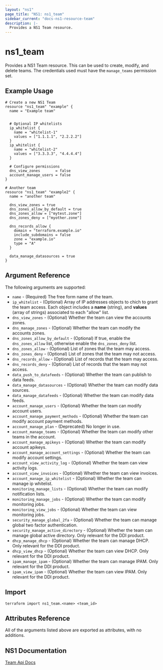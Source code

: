```yaml
---
layout: "ns1"
page_title: "NS1: ns1_team"
sidebar_current: "docs-ns1-resource-team"
description: |-
  Provides a NS1 Team resource.
---
```


# ns1\_team

Provides a NS1 Team resource. This can be used to create, modify, and delete
teams. The credentials used must have the `manage_teams` permission set.

## Example Usage

```hcl
# Create a new NS1 Team
resource "ns1_team" "example" {
  name = "Example team"

    
  # Optional IP whitelists
  ip_whitelist {
    name = "whitelist-1"
    values = ["1.1.1.1", "2.2.2.2"]
  }
  ip_whitelist {
    name = "whitelist-2"
    values = ["3.3.3.3", "4.4.4.4"]
  }

  # Configure permissions
  dns_view_zones       = false
  account_manage_users = false
}

# Another team
resource "ns1_team" "example2" {
  name = "another team"

  dns_view_zones = true
  dns_zones_allow_by_default = true
  dns_zones_allow = ["mytest.zone"]
  dns_zones_deny = ["myother.zone"]
  
  dns_records_allow {
    domain = "terraform.example.io"
    include_subdomains = false
    zone = "example.io"
    type = "A"
  }

  data_manage_datasources = true
}
```

## Argument Reference

The following arguments are supported:

* `name` - (Required) The free form name of the team.
* `ip_whitelist` - (Optional) Array of IP addresses objects to chich to grant the team access. Each object includes a **name** (string), and **values** (array of strings) associated to each "allow" list.
* `dns_view_zones` - (Optional) Whether the team can view the accounts zones.
* `dns_manage_zones` - (Optional) Whether the team can modify the accounts zones.
* `dns_zones_allow_by_default` - (Optional) If true, enable the `dns_zones_allow` list, otherwise enable the `dns_zones_deny` list.
* `dns_zones_allow` - (Optional) List of zones that the team may access.
* `dns_zones_deny` - (Optional) List of zones that the team may not access.
* `dns_records_allow` - (Optional) List of records that the team may access.
* `dns_records_deny` - (Optional) List of records that the team may not access.
* `data_push_to_datafeeds` - (Optional) Whether the team can publish to data feeds.
* `data_manage_datasources` - (Optional) Whether the team can modify data sources.
* `data_manage_datafeeds` - (Optional) Whether the team can modify data feeds.
* `account_manage_users` - (Optional) Whether the team can modify account users.
* `account_manage_payment_methods` - (Optional) Whether the team can modify account payment methods.
* `account_manage_plan` - (Deprecated) No longer in use.
* `account_manage_teams` - (Optional) Whether the team can modify other teams in the account.
* `account_manage_apikeys` - (Optional) Whether the team can modify account apikeys.
* `account_manage_account_settings` - (Optional) Whether the team can modify account settings.
* `account_view_activity_log` - (Optional) Whether the team can view activity logs.
* `account_view_invoices` - (Optional) Whether the team can view invoices.
* `account_manage_ip_whitelist` - (Optional) Whether the team can manage ip whitelist.
* `monitoring_manage_lists` - (Optional) Whether the team can modify notification lists.
* `monitoring_manage_jobs` - (Optional) Whether the team can modify monitoring jobs.
* `monitoring_view_jobs` - (Optional) Whether the team can view monitoring jobs.
* `security_manage_global_2fa` - (Optional) Whether the team can manage global two factor authentication.
* `security_manage_active_directory` - (Optional) Whether the team can manage global active directory.
Only relevant for the DDI product.
* `dhcp_manage_dhcp` - (Optional) Whether the team can manage DHCP.
Only relevant for the DDI product.
* `dhcp_view_dhcp` - (Optional) Whether the team can view DHCP.
Only relevant for the DDI product.
* `ipam_manage_ipam` - (Optional) Whether the team can manage IPAM.
Only relevant for the DDI product.
* `ipam_view_ipam` - (Optional) Whether the team can view IPAM.
Only relevant for the DDI product.

## Import

`terraform import ns1_team.<name> <team_id>`

## Attributes Reference

All of the arguments listed above are exported as attributes, with no
additions.

## NS1 Documentation

[Team Api Docs](https://ns1.com/api#team)
